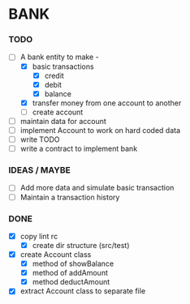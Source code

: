 # BANK

### TODO
  
  - [ ] A bank entity to make -
    - [x] basic transactions
      - [x] credit
      - [x] debit
      - [x] balance
    - [x] transfer money from one account to another
    - [ ] create account
  - [ ] maintain data for account
  - [ ] implement Account to work on hard coded data
  - [ ] write TODO
  - [ ] write a contract to implement bank

### IDEAS / MAYBE

  - [ ] Add more data and simulate basic transaction
  - [ ] Maintain a transaction history

### DONE

  - [x] copy lint rc
    - [x] create dir structure (src/test)
  - [x] create Account class
    - [x] method of showBalance 
    - [x] method of addAmount 
    - [x] method deductAmount
  - [x] extract Account class to separate file